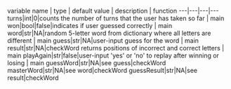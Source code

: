 
variable name | type | default value | description | function
---|---|---|---
turns|int|0|counts the number of turns that the user has taken so far | main
won|bool|false|indicates if user guessed correctly | main
word|str|NA|random 5-letter word from dictionary where all letters are different | main
guess|str|NA|user-input guess for the word | main
result|str|NA|checkWord returns positions of incorrect and correct letters | main
playAgain|str|false|user-input 'yes' or 'no' to replay after winning or losing | main
guessWord|str|NA|see guess|checkWord
masterWord|str|NA|see word|checkWord
guessResult|str|NA|see result|checkWord
